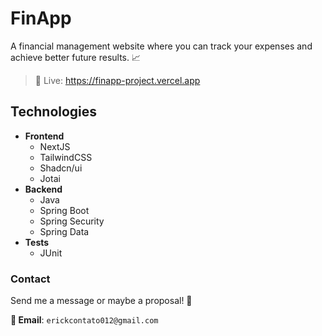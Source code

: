# FinApp
A financial management website where you can track your expenses and achieve better future results. 📈

> 🔴 Live: https://finapp-project.vercel.app

## Technologies
  * **Frontend**
    * NextJS
    * TailwindCSS
    * Shadcn/ui
    * Jotai
  * **Backend**
    * Java
    * Spring Boot
    * Spring Security
    * Spring Data
  * **Tests**
    * JUnit

### Contact

Send me a message or maybe a proposal! 👋

**📧 Email**: `erickcontato012@gmail.com`
